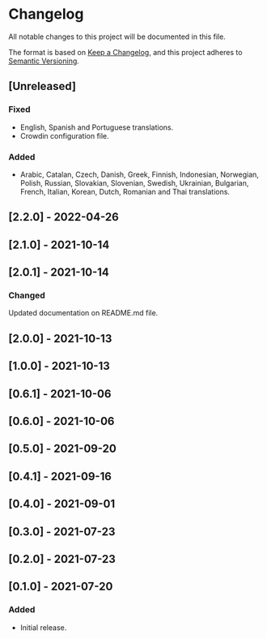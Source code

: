 # Changelog

All notable changes to this project will be documented in this file.

The format is based on [Keep a Changelog](https://keepachangelog.com/en/1.0.0/),
and this project adheres to [Semantic Versioning](https://semver.org/spec/v2.0.0.html).

## [Unreleased]

### Fixed

- English, Spanish and Portuguese translations.
- Crowdin configuration file.

### Added

- Arabic, Catalan, Czech, Danish, Greek, Finnish, Indonesian, Norwegian, Polish, Russian, Slovakian, Slovenian, Swedish, Ukrainian, Bulgarian, French, Italian, Korean, Dutch, Romanian and Thai translations.

## [2.2.0] - 2022-04-26

## [2.1.0] - 2021-10-14

## [2.0.1] - 2021-10-14

### Changed
Updated documentation on README.md file.

## [2.0.0] - 2021-10-13

## [1.0.0] - 2021-10-13

## [0.6.1] - 2021-10-06

## [0.6.0] - 2021-10-06

## [0.5.0] - 2021-09-20

## [0.4.1] - 2021-09-16

## [0.4.0] - 2021-09-01

## [0.3.0] - 2021-07-23

## [0.2.0] - 2021-07-23

## [0.1.0] - 2021-07-20

### Added
- Initial release.
